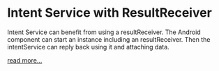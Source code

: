 # Intent Service with ResultReceiver
Intent Service can benefit from using a resultReceiver. The Android component can start an instance including an resultReceiver. Then the intentService can reply back using it and attaching data.

[read more...](https://developer.android.com/reference/android/os/ResultReceiver.html)
